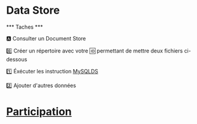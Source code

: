 # Data Store

*** Taches ***

:a: Consulter un Document Store


   :zero: Créer un répertoire avec votre :id: permettant de mettre deux fichiers ci-dessous
   
   :one: Éxécuter les instruction [MySQLDS](MySQLDS.md)
   
   :two: Ajouter d'autres données
   

# [Participation](Participation.md)
